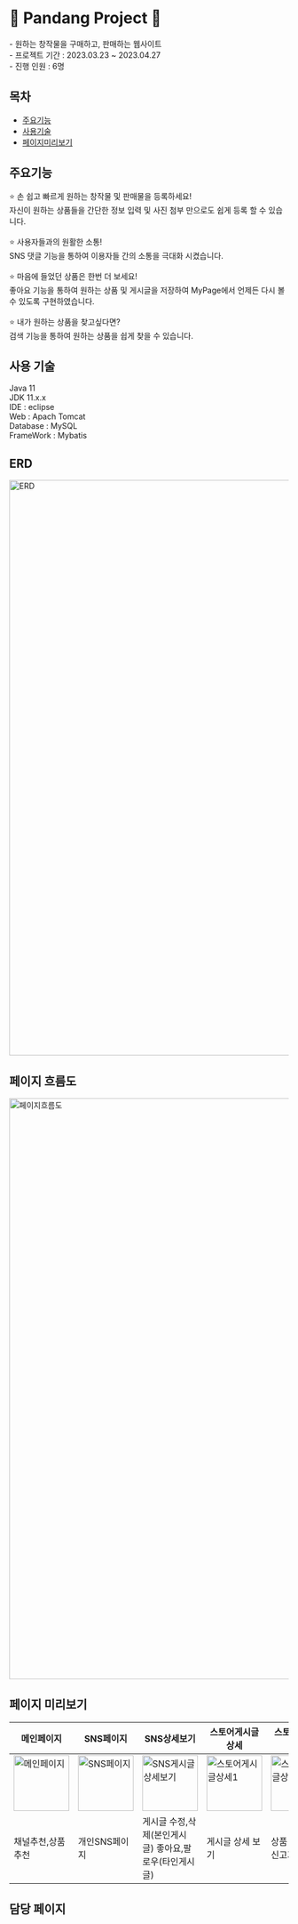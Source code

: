 <h1> 🐼 Pandang Project 🐼 </h1>
- 원하는 창작물을 구매하고, 판매하는 웹사이트
<br>
- 프로젝트 기간 : 2023.03.23 ~ 2023.04.27
<br>
- 진행 인원 : 6명

## 목차
- [주요기능](#주요기능)
- [사용기술](#사용-기술)
- [페이지미리보기](#페이지-미리보기)


## 주요기능
⭐️ 손 쉽고 빠르게 원하는 창작물 및 판매물을 등록하세요!
<br>
 자신이 원하는 상품들을 간단한 정보 입력 및 사진 첨부 만으로도 쉽게 등록 할 수 있습니다. <br>
 <br>
⭐️ 사용자들과의 원활한 소통! <br>
 SNS 댓글 기능을 통하여 이용자들 간의 소통을 극대화 시켰습니다. <br>
 <br>
⭐️ 마음에 들었던 상품은 한번 더 보세요! <br>
 좋아요 기능을 통하여 원하는 상품 및 게시글을 저장하여 MyPage에서 언제든 다시 볼 수 있도록 구현하였습니다. <br>
 <br>
⭐️ 내가 원하는 상품을 찾고싶다면? <br>
 검색 기능을 통하여 원하는 상품을 쉽게 찾을 수 있습니다.

 ## 사용 기술
Java 11 <br>
JDK 11.x.x <br>
IDE : eclipse <br>
Web : Apach Tomcat <br>
Database : MySQL <br>
FrameWork : Mybatis

## ERD
<img width="1035" alt="ERD" src="https://github.com/pandang-project/pandang/assets/126428434/e4f116bd-97c2-4a81-b26c-a6d8c8685296">

## 페이지 흐름도
<img width="1045" alt="페이지흐름도" src="https://github.com/pandang-project/pandang/assets/126428434/6a3e1399-1b79-433b-b211-3280a10d2cfd">

## 페이지 미리보기
|메인페이지|SNS페이지|SNS상세보기|스토어게시글상세|스토어게시글상세|마이페이지|구매페이지|
|------|---|---|----|----|----|----|
|<img width="100" alt="메인페이지" src="https://github.com/pandang-project/pandang/assets/126428434/82f88933-4704-4955-a326-ef4ad1bea7aa">|<img width="100" alt="SNS페이지" src="https://github.com/pandang-project/pandang/assets/126428434/55e4755b-5beb-4d5f-bf3e-7d0c6dc1cf89">|<img width="100" alt="SNS게시글상세보기" src="https://github.com/pandang-project/pandang/assets/126428434/6eda3cbd-abd5-40fa-b6ac-21ae65764a8f">|<img width="100" alt="스토어게시글상세1" src="https://github.com/pandang-project/pandang/assets/126428434/9e4cb7de-9fb7-46bf-8563-aeb14103364a">|<img width="100" alt="스토어게시글상세2" src="https://github.com/pandang-project/pandang/assets/126428434/546e3897-2143-4068-b02b-d4ebadbbe45f">|<img width="100" alt="마이페이지" src="https://github.com/pandang-project/pandang/assets/126428434/2ea279ce-a34a-415e-a040-edfc2eae5c49">|<img width="100" alt="구메페이지" src="https://github.com/pandang-project/pandang/assets/126428434/03889b0d-c82c-4d92-9a03-ea329249e339">|
|채널추천,상품추천|개인SNS페이지|게시글 수정,삭제(본인게시글) 좋아요,팔로우(타인게시글)|게시글 상세 보기|상품 구매 및 신고기능|내 정보 수정 가능|api연결을 통한 상품 구매|

## 담당 페이지












